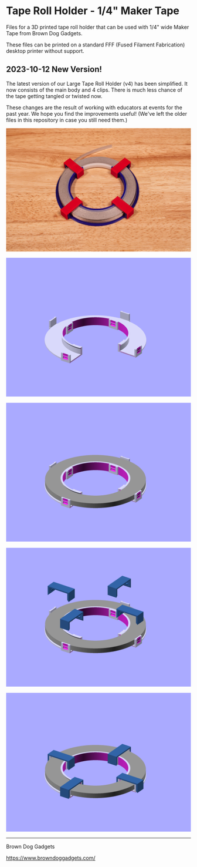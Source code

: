 # Tape Roll Holder - 1/4" Maker Tape

Files for a 3D printed tape roll holder that can be used with 1/4" wide Maker Tape from Brown Dog Gadgets.

These files can be printed on a standard FFF (Fused Filament Fabrication) desktop printer without support.

## 2023-10-12 New Version!

The latest version of our Large Tape Roll Holder (v4) has been simplified. It now consists of the main body and 4 clips. There is much less chance of the tape getting tangled or twisted now.

These changes are the result of working with educators at events for the past year. We hope you find the improvements useful! (We've left the older files in this repository in case you still need them.)

![](Images/Large-Tape-Holder-v4-9615.jpg)

![](Images/Large-Tape-Holder-v4-001.png)

![](Images/Large-Tape-Holder-v4-002.png)

![](Images/Large-Tape-Holder-v4-003.png)

![](Images/Large-Tape-Holder-v4-004.png)

---

Brown Dog Gadgets

https://www.browndoggadgets.com/
